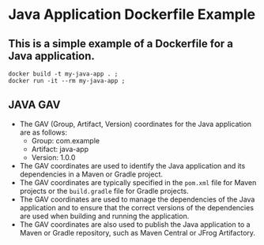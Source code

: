 # Java Application Dockerfile Example

## This is a simple example of a Dockerfile for a Java application.
```
docker build -t my-java-app . ; 
docker run -it --rm my-java-app ; 
```

## JAVA GAV
* The GAV (Group, Artifact, Version) coordinates for the Java application are as follows:
  * Group: com.example
  * Artifact: java-app
  * Version: 1.0.0
* The GAV coordinates are used to identify the Java application and its dependencies in a Maven or Gradle project.
* The GAV coordinates are typically specified in the `pom.xml` file for Maven projects or the `build.gradle` file for Gradle projects.
* The GAV coordinates are used to manage the dependencies of the Java application and to ensure that the correct versions of the dependencies are used when building and running the application.
* The GAV coordinates are also used to publish the Java application to a Maven or Gradle repository, such as Maven Central or JFrog Artifactory.
